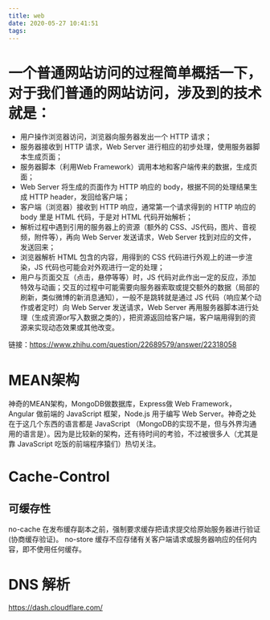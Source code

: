 ```yaml
---
title: web
date: 2020-05-27 10:41:51
tags:
---
```


# 一个普通网站访问的过程简单概括一下，对于我们普通的网站访问，涉及到的技术就是：
- 用户操作浏览器访问，浏览器向服务器发出一个 HTTP 请求；
- 服务器接收到 HTTP 请求，Web Server 进行相应的初步处理，使用服务器脚本生成页面；
- 服务器脚本（利用Web Framework）调用本地和客户端传来的数据，生成页面；
- Web Server 将生成的页面作为 HTTP 响应的 body，根据不同的处理结果生成 HTTP header，发回给客户端；
- 客户端（浏览器）接收到 HTTP 响应，通常第一个请求得到的 HTTP 响应的 body 里是 HTML 代码，于是对 HTML 代码开始解析；
- 解析过程中遇到引用的服务器上的资源（额外的 CSS、JS代码，图片、音视频，附件等），再向 Web Server 发送请求，Web Server 找到对应的文件，发送回来；
- 浏览器解析 HTML 包含的内容，用得到的 CSS 代码进行外观上的进一步渲染，JS 代码也可能会对外观进行一定的处理；
- 用户与页面交互（点击，悬停等等）时，JS 代码对此作出一定的反应，添加特效与动画；交互的过程中可能需要向服务器索取或提交额外的数据（局部的刷新，类似微博的新消息通知），一般不是跳转就是通过 JS 代码（响应某个动作或者定时）向 Web Server 发送请求，Web Server 再用服务器脚本进行处理（生成资源or写入数据之类的），把资源返回给客户端，客户端用得到的资源来实现动态效果或其他改变。

链接：https://www.zhihu.com/question/22689579/answer/22318058

# MEAN架构
神奇的MEAN架构，MongoDB做数据库，Express做 Web Framework，Angular 做前端的 JavaScript 框架，Node.js 用于编写 Web Server。神奇之处在于这几个东西的语言都是 JavaScript （MongoDB的实现不是，但与外界沟通用的语言是）。因为是比较新的架构，还有待时间的考验，不过被很多人（尤其是靠 JavaScript 吃饭的前端程序猿们）热切关注。

# Cache-Control
## 可缓存性
no-cache
在发布缓存副本之前，强制要求缓存把请求提交给原始服务器进行验证(协商缓存验证)。
no-store
缓存不应存储有关客户端请求或服务器响应的任何内容，即不使用任何缓存。

# DNS 解析
https://dash.cloudflare.com/







